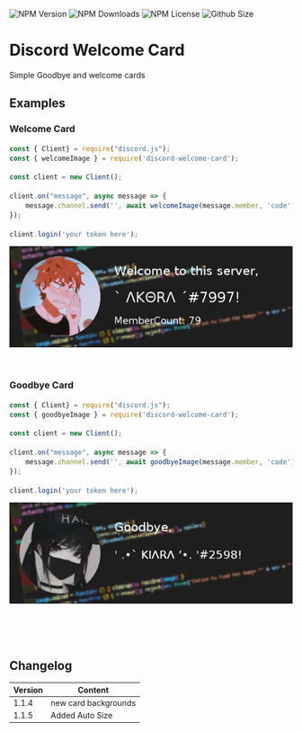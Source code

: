 ![NPM Version](https://img.shields.io/npm/v/discord-welcome-card?color=00DEC8&style=for-the-badge)
![NPM Downloads](https://img.shields.io/npm/dt/discord-welcome-card?color=00DEC8&style=for-the-badge)
![NPM License](https://img.shields.io/npm/l/discord-welcome-card?color=00DEC8&style=for-the-badge)
![Github Size](https://img.shields.io/github/repo-size/AKORA-Studios/DiscordWelcomeCard?color=00DEC8&label=SIZE&style=for-the-badge)

#  Discord Welcome Card
Simple Goodbye and welcome cards

## Examples
###  Welcome Card
```javascript
const { Client} = require("discord.js");
const { welcomeImage } = require('discord-welcome-card');

const client = new Client();

client.on("message", async message => {
    message.channel.send('', await welcomeImage(message.member, 'code'))
});

client.login('your token here');
```
![Image](examples/welcome.png)

<br />


###  Goodbye Card
```javascript
const { Client} = require("discord.js");
const { goodbyeImage } = require('discord-welcome-card');

const client = new Client();

client.on("message", async message => {
    message.channel.send('', await goodbyeImage(message.member, 'code'))
});

client.login('your token here');
```
![Image](examples/goodbye.png)

<br /><br /><br />



##  Changelog
| Version  | Content |
| ------------- | ------------- |
| 1.1.4  | new card backgrounds  |
| 1.1.5  | Added Auto Size  |
